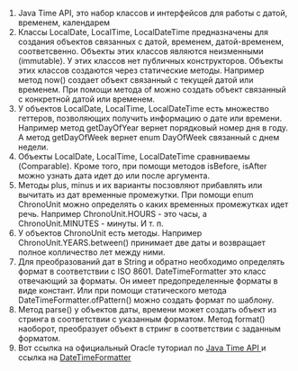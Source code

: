 <ol>
<li> Java Time API, это набор классов и интерфейсов для работы с датой, временем, календарем 
</li>
<li> Классы LocalDate, LocalTime, LocalDateTime предназначены для создания объектов связанных с датой, временем, датой-временем, соответсвенно. Объекты этих классов являются неизменными (immutable). У этих классов нет публичных конструкторов. Объекты этих классов создаются через статические методы. Например метод now() создает объект связанный с текущей датой или временем. При помощи метода of можно создать объект связанный с конкретной датой или временем.
</li>
<li> У объектов  LocalDate, LocalTime, LocalDateTime есть множество геттеров, позволяющих получить информацию о дате или времени. Например метод getDayOfYear вернет порядковый номер дня в году. А метод getDayOfWeek вернет enum DayOfWeek связанный с днем недели.
</li>
<li> Объекты  LocalDate, LocalTime, LocalDateTime сравниваемы (Comparable). Кроме того, при помощи методов isBefore, isAfter можно узнать дата идет до или после аргумента.
</li>
<li> Методы plus, minus и их варианты посзовляют прибавлять или вычитать из дат временные промежутки. При помощи enum ChronoUnit можно определять о каких временных промежутках идет речь. Например ChronoUnit.HOURS - это часы, а ChronoUnit.MINUTES - минуты. И т. п.
</li>
<li> У объектов ChronoUnit есть методы. Например ChronoUnit.YEARS.between() принимает две даты и возвращает полное колличество лет между ними.
</li>
<li> Для преобразований дат в String и обратно необходимо определять формат в соответствии с ISO 8601. DateTimeFormatter это класс отвечающий за форматы. Он имеет предопределенные форматы в виде констант. Или при помощи статического метода DateTimeFormatter.ofPattern() можно создать формат по шаблону.
</li>
<li> Метод parse() у объектов даты, времени может создать объект из стринга в соответствии с указанным форматом. Метод format() наоборот, преобразует объект в стринг в соответствии с заданным форматом.
</li>
<li>
Вот ссылка на официальный Oracle туториал по <a href="https://docs.oracle.com/javase/tutorial/datetime/index.html"> Java Time API </a> и ссылка на <a href="https://docs.oracle.com/en/java/javase/11/docs/api/java.base/java/time/format/DateTimeFormatter.html"> DateTimeFormatter </a>
</li>

</ol>